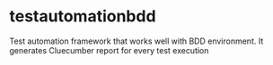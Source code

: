 # testautomationbdd
Test automation framework that works well with BDD environment. It generates Cluecumber report for every test execution
